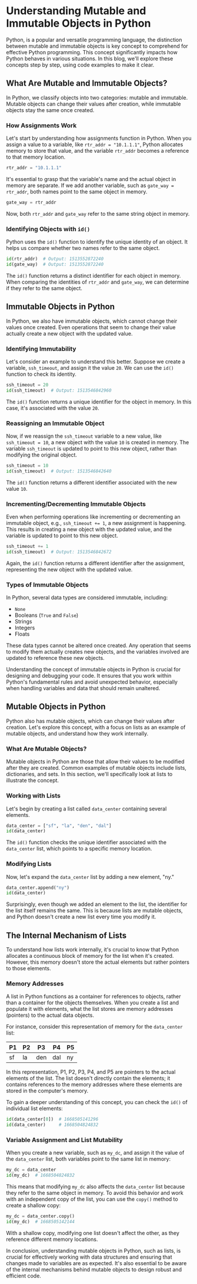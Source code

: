 # Understanding Mutable and Immutable Objects in Python

Python, is a popular and versatile programming language, the distinction between mutable and immutable objects is key concept to comprehend for effective Python programming. This concept significantly impacts how Python behaves in various situations. In this blog, we'll explore these concepts step by step, using code examples to make it clear.

## What Are Mutable and Immutable Objects?

In Python, we classify objects into two categories: mutable and immutable. Mutable objects can change their values after creation, while immutable objects stay the same once created.

### How Assignments Work

Let's start by understanding how assignments function in Python. When you assign a value to a variable, like `rtr_addr = "10.1.1.1"`, Python allocates memory to store that value, and the variable `rtr_addr` becomes a reference to that memory location.

```python
rtr_addr = "10.1.1.1"
```

It's essential to grasp that the variable's name and the actual object in memory are separate. If we add another variable, such as `gate_way = rtr_addr`, both names point to the same object in memory.

```python
gate_way = rtr_addr
```

Now, both `rtr_addr` and `gate_way` refer to the same string object in memory.

### Identifying Objects with `id()`

Python uses the `id()` function to identify the unique identity of an object. It helps us compare whether two names refer to the same object.

```python
id(rtr_addr)  # Output: 1513552872240
id(gate_way)  # Output: 1513552872240
```

The `id()` function returns a distinct identifier for each object in memory. When comparing the identities of `rtr_addr` and `gate_way`, we can determine if they refer to the same object.

## Immutable Objects in Python

In Python, we also have immutable objects, which cannot change their values once created. Even operations that seem to change their value actually create a new object with the updated value.

### Identifying Immutability

Let's consider an example to understand this better. Suppose we create a variable, `ssh_timeout`, and assign it the value `20`. We can use the `id()` function to check its identity.

```python
ssh_timeout = 20
id(ssh_timeout)  # Output: 1513546842960
```

The `id()` function returns a unique identifier for the object in memory. In this case, it's associated with the value `20`.

### Reassigning an Immutable Object

Now, if we reassign the `ssh_timeout` variable to a new value, like `ssh_timeout = 10`, a new object with the value `10` is created in memory. The variable `ssh_timeout` is updated to point to this new object, rather than modifying the original object.

```python
ssh_timeout = 10
id(ssh_timeout)  # Output: 1513546842640
```

The `id()` function returns a different identifier associated with the new value `10`.

### Incrementing/Decrementing Immutable Objects

Even when performing operations like incrementing or decrementing an immutable object, e.g., `ssh_timeout += 1`, a new assignment is happening. This results in creating a new object with the updated value, and the variable is updated to point to this new object.

```python
ssh_timeout += 1
id(ssh_timeout)  # Output: 1513546842672
```

Again, the `id()` function returns a different identifier after the assignment, representing the new object with the updated value.

### Types of Immutable Objects

In Python, several data types are considered immutable, including:

- `None`
- Booleans (`True` and `False`)
- Strings
- Integers
- Floats

These data types cannot be altered once created. Any operation that seems to modify them actually creates new objects, and the variables involved are updated to reference these new objects.

Understanding the concept of immutable objects in Python is crucial for designing and debugging your code. It ensures that you work within Python's fundamental rules and avoid unexpected behavior, especially when handling variables and data that should remain unaltered.

## Mutable Objects in Python

Python also has mutable objects, which can change their values after creation. Let's explore this concept, with a focus on lists as an example of mutable objects, and understand how they work internally.

### What Are Mutable Objects?

Mutable objects in Python are those that allow their values to be modified after they are created. Common examples of mutable objects include lists, dictionaries, and sets. In this section, we'll specifically look at lists to illustrate the concept.

### Working with Lists

Let's begin by creating a list called `data_center` containing several elements.

```python
data_center = ["sf", "la", "den", "dal"]
id(data_center)
```

The `id()` function checks the unique identifier associated with the `data_center` list, which points to a specific memory location.

### Modifying Lists

Now, let's expand the `data_center` list by adding a new element, "ny."

```python
data_center.append("ny")
id(data_center)
```

Surprisingly, even though we added an element to the list, the identifier for the list itself remains the same. This is because lists are mutable objects, and Python doesn't create a new list every time you modify it.

## The Internal Mechanism of Lists

To understand how lists work internally, it's crucial to know that Python allocates a continuous block of memory for the list when it's created. However, this memory doesn't store the actual elements but rather pointers to those elements.

### Memory Addresses

A list in Python functions as a container for references to objects, rather than a container for the objects themselves. When you create a list and populate it with elements, what the list stores are memory addresses (pointers) to the actual data objects.

For instance, consider this representation of memory for the `data_center` list:

| P1 | P2 | P3 | P4 | P5 |
|----|----|----|----|----|
| sf | la | den| dal| ny |

In this representation, P1, P2, P3, P4, and P5 are pointers to the actual elements of the list. The list doesn't directly contain the elements; it contains references to the memory addresses where these elements are stored in the computer's memory.

To gain a deeper understanding of this concept, you can check the `id()` of individual list elements:

```python
id(data_center[0])  # 1668505141296
id(data_center)     # 1668504824832
```

### Variable Assignment and List Mutability

When you create a new variable, such as `my_dc`, and assign it the value of the `data_center` list, both variables point to the same list in memory:

```python
my_dc = data_center
id(my_dc)  # 1668504824832
```

This means that modifying `my_dc` also affects the `data_center` list because they refer to the same object in memory. To avoid this behavior and work with an independent copy of the list, you can use the `copy()` method to create a shallow copy:

```python
my_dc = data_center.copy()
id(my_dc)  # 1668505142144
```

With a shallow copy, modifying one list doesn't affect the other, as they reference different memory locations.

In conclusion, understanding mutable objects in Python, such as lists, is crucial for effectively working with data structures and ensuring that changes made to variables are as expected. It's also essential to be aware of the internal mechanisms behind mutable objects to design robust and efficient code.
